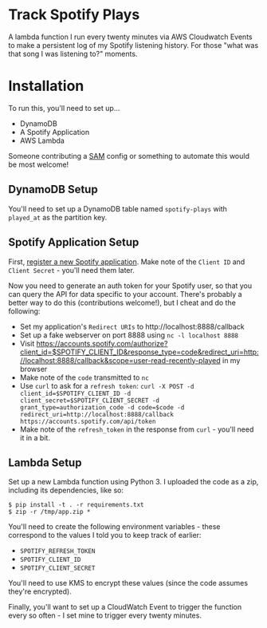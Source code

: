 # Track Spotify Plays

A lambda function I run every twenty minutes via AWS Cloudwatch Events to make a persistent
log of my Spotify listening history.  For those "what was that song I was listening to?"
moments.

# Installation

To run this, you'll need to set up...

  * DynamoDB
  * A Spotify Application
  * AWS Lambda

Someone contributing a [SAM](https://aws.amazon.com/about-aws/whats-new/2016/11/introducing-the-aws-serverless-application-model/) config or something to automate this would be most welcome!

## DynamoDB Setup

You'll need to set up a DynamoDB table named `spotify-plays` with `played_at` as the partition key.

## Spotify Application Setup

First, [register a new Spotify application](https://developer.spotify.com/my-applications/).  Make note of the `Client ID` and `Client Secret` - you'll need them later.

Now you need to generate an auth token for your Spotify user, so that you can query the API for data specific to your account.
There's probably a better way to do this (contributions welcome!), but I cheat and do the following:

  * Set my application's `Redirect URIs` to http://localhost:8888/callback
  * Set up a fake webserver on port 8888 using `nc -l localhost 8888`
  * Visit https://accounts.spotify.com/authorize?client_id=$SPOTIFY_CLIENT_ID&response_type=code&redirect_uri=http://localhost:8888/callback&scope=user-read-recently-played in my browser
  * Make note of the `code` transmitted to `nc`
  * Use `curl` to ask for a `refresh token`: `curl -X POST -d client_id=$SPOTIFY_CLIENT_ID -d client_secret=$SPOTIFY_CLIENT_SECRET -d grant_type=authorization_code -d code=$code -d redirect_uri=http://localhost:8888/callback https://accounts.spotify.com/api/token`
  * Make note of the `refresh_token` in the response from `curl` - you'll need it in a bit.

## Lambda Setup

Set up a new Lambda function using Python 3.  I uploaded the code as a zip, including its dependencies, like so:

```
$ pip install -t . -r requirements.txt
$ zip -r /tmp/app.zip *
```

You'll need to create the following environment variables - these correspond to the values I told you to keep track of earlier:

  * `SPOTIFY_REFRESH_TOKEN`
  * `SPOTIFY_CLIENT_ID`
  * `SPOTIFY_CLIENT_SECRET`

You'll need to use KMS to encrypt these values (since the code assumes they're encrypted).

Finally, you'll want to set up a CloudWatch Event to trigger the function every so often - I set mine to trigger every twenty minutes.

